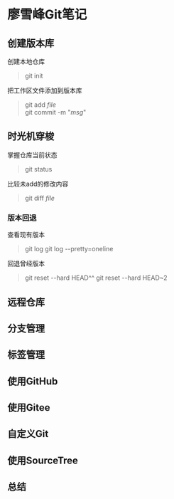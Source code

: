 # 廖雪峰Git笔记

## 创建版本库

创建本地仓库

> git init

把工作区文件添加到版本库

> git add _file_  
> git commit -m "_msg_"

## 时光机穿梭

掌握仓库当前状态

> git status

比较未add的修改内容

> git diff _file_

### 版本回退

查看现有版本

> git log
> git log --pretty=oneline

回退曾经版本

> git reset --hard HEAD^^
> git reset --hard HEAD~2

## 远程仓库

## 分支管理

## 标签管理

## 使用GitHub

## 使用Gitee

## 自定义Git

## 使用SourceTree

## 总结
